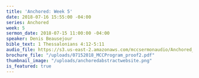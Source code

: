 ```yaml
---
title: 'Anchored: Week 5'
date: 2018-07-16 15:55:00 -04:00
series: Anchored
week: 5
sermon_date: 2018-07-15 11:00:00 -04:00
speaker: Denis Beausejour
bible_text: 1 Thessalonians 4:12-5:11
audio_file: https://s3.us-east-2.amazonaws.com/mccsermonaudio/Anchored_+Week+5.lite.mp3
brochure_file: "/uploads/07152018_MCCProgram_proof2.pdf"
thumbnail_image: "/uploads/anchoredabstractwebsite.png"
is_featured: true
---
```


